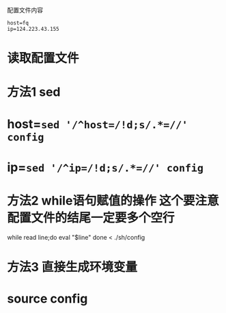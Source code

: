 配置文件内容
```
host=fq
ip=124.223.43.155
```
# 读取配置文件
# 方法1 sed
# host=`sed '/^host=/!d;s/.*=//' config`
# ip=`sed '/^ip=/!d;s/.*=//' config`
# 方法2 while语句赋值的操作 这个要注意配置文件的结尾一定要多个空行
while read line;do
    eval "$line"
done < ./sh/config
# 方法3 直接生成环境变量
# source config